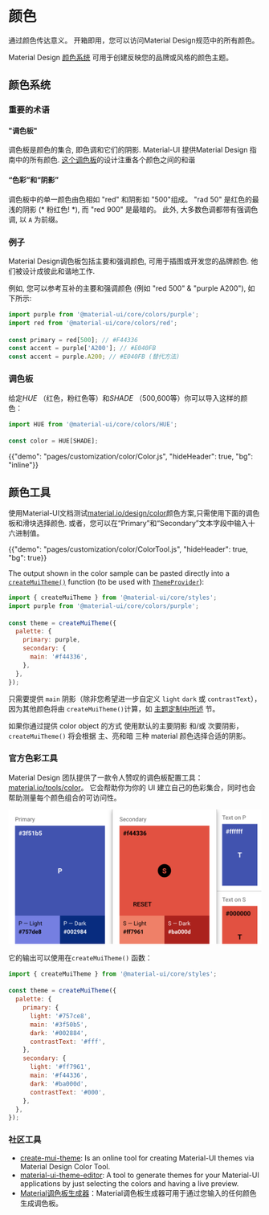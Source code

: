 # 颜色

<p class="description">通过颜色传达意义。 开箱即用，您可以访问Material Design规范中的所有颜色。</p>

Material Design [颜色系统](https://material.io/design/color/) 可用于创建反映您的品牌或风格的颜色主题。

## 颜色系统

### 重要的术语

#### "调色板"

调色板是颜色的集合, 即色调和它们的阴影. Material-UI 提供Material Design 指南中的所有颜色. [这个调色板](#color-palette)的设计注重各个颜色之间的和谐

#### “色彩”和“阴影”

调色板中的单一颜色由色相如 "red" 和阴影如 "500"组成。 "rad 50" 是红色的最浅的阴影 (* 粉红色! *), 而 "red 900" 是最暗的。 此外, 大多数色调都带有强调色调, 以 ` A ` 为前缀。

### 例子

Material Design调色板包括主要和强调颜色, 可用于插图或开发您的品牌颜色. 他们被设计成彼此和谐地工作.

例如, 您可以参考互补的主要和强调颜色 (例如 "red 500" & "purple A200"), 如下所示:

```js
import purple from '@material-ui/core/colors/purple';
import red from '@material-ui/core/colors/red';

const primary = red[500]; // #F44336
const accent = purple['A200']; // #E040FB
const accent = purple.A200; // #E040FB (替代方法)
```

### 调色板

给定*HUE* （红色，粉红色等）和*SHADE* （500,600等）你可以导入这样的颜色：

```jsx
import HUE from '@material-ui/core/colors/HUE';

const color = HUE[SHADE];
```

{{"demo": "pages/customization/color/Color.js", "hideHeader": true, "bg": "inline"}}

## 颜色工具

使用Material-UI文档测试[material.io/design/color](https://material.io/design/color/)颜色方案,只需使用下面的调色板和滑块选择颜色. 或者，您可以在“Primary”和“Secondary”文本字段中输入十六进制值。

{{"demo": "pages/customization/color/ColorTool.js", "hideHeader": true, "bg": true}}

The output shown in the color sample can be pasted directly into a [`createMuiTheme()`](/customization/theming/#createmuitheme-options-theme) function (to be used with [`ThemeProvider`](/customization/theming/#theme-provider)):

```jsx
import { createMuiTheme } from '@material-ui/core/styles';
import purple from '@material-ui/core/colors/purple';

const theme = createMuiTheme({
  palette: {
    primary: purple,
    secondary: {
      main: '#f44336',
    },
  },
});
```

只需要提供 `main` 阴影（除非您希望进一步自定义 `light` `dark` 或 `contrastText`），因为其他颜色将由 `createMuiTheme()`计算，如 [主题定制中所述](/customization/palette/) 节。

如果你通过提供 color object 的方式 使用默认的主要阴影 和/或 次要阴影，`createMuiTheme()` 将会根据 主、亮和暗 三种 material 颜色选择合适的阴影。

### 官方色彩工具

Material Design 团队提供了一款令人赞叹的调色板配置工具：[material.io/tools/color](https://material.io/tools/color/)。 它会帮助你为你的 UI 建立自己的色彩集合，同时也会帮助测量每个颜色组合的可访问性。

<a href="https://material.io/tools/color/#!/?view.left=0&view.right=0&primary.color=3F51B5&secondary.color=F44336" target="_blank" rel="noopener nofollow">
  <img src="/static/images/color/colorTool.png" alt="官方色彩工具" style="width: 574px" />
</a>

它的输出可以使用在` createMuiTheme() ` 函数：

```jsx
import { createMuiTheme } from '@material-ui/core/styles';

const theme = createMuiTheme({
  palette: {
    primary: {
      light: '#757ce8',
      main: '#3f50b5',
      dark: '#002884',
      contrastText: '#fff',
    },
    secondary: {
      light: '#ff7961',
      main: '#f44336',
      dark: '#ba000d',
      contrastText: '#000',
    },
  },
});
```

### 社区工具

- [create-mui-theme](https://react-theming.github.io/create-mui-theme/): Is an online tool for creating Material-UI themes via Material Design Color Tool.
- [material-ui-theme-editor](https://in-your-saas.github.io/material-ui-theme-editor/): A tool to generate themes for your Material-UI applications by just selecting the colors and having a live preview.
- [Material调色板生成器](https://material.io/inline-tools/color/)：Material调色板生成器可用于通过您输入的任何颜色生成调色板。